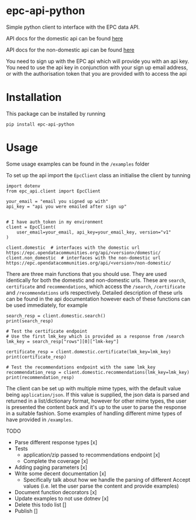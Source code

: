 epc-api-python
========================

Simple python client to interface with the EPC data API.

API docs for the domestic api can be found [here](https://epc.opendatacommunities.org/docs/api/domestic)

API docs for the non-domestic api can be found [here](https://epc.opendatacommunities.org/docs/api/non-domestic)

You need to sign up with the EPC api which will provide you with an api key. You need to use
the api key in conjunction with your sign up email address, or with the authorisation
token that you are provided with to access the api

# Installation

This package can be installed by running
```
pip install epc-api-python
```

# Usage
Some usage examples can be found in the `/examples` folder

To set up the api import the `EpcClient` class an initialise the client by tunning

```commandline
import dotenv
from epc_api.client import EpcClient

your_email = "email you signed up with"
api_key = "api you were emailed after sign up"


# I have auth_token in my environment
client = EpcClient(
    user_email=your_email, api_key=your_email_key, version="v1"
)

client.domestic  # interfaces with the domestic url https://epc.opendatacommunities.org/api/<version>/domestic/
client.non_domestic  # interfaces with the non-domestic url https://epc.opendatacommunities.org/api/<version>/non-domestic/
```

There are three main functions that you should use. They are used identically
for both the domestic and non-domestic urls. These are `search`, `certificate` and `recommendations`, which 
access the `/search`, `/certificate` and `/recommendations` urls respectively. Detailed description of these urls
can be found in the api documentation however each of these functions can be used immediately, 
for example

```commandline
search_resp = client.domestic.search()
print(search_resp)

# Test the certificate endpoint
# Use the first lmk_key which is provided as a response from /search
lmk_key = search_resp["rows"][0]["lmk-key"]

certificate_resp = client.domestic.certificate(lmk_key=lmk_key)
print(certificate_resp)

# Test the recommendations endpoint with the same lmk_key
recommendation_resp = client.domestic.recommendations(lmk_key=lmk_key)
print(recommendation_resp)
```

The client can be set up with multiple mime types, with the default value being
`application/json`. If this value is supplied, the json data is parsed and returned in a 
list/dictionary format, however for other mime types, the user is presented the 
content back and it's up to the user to parse the response in a suitable
fashion. Some examples of handling different mime types of have provided in `/examples`.

TODO
- Parse different response types [x]
- Tests
  - application/zip passed to recommendations endpoint [x]
  - Complete the coverage [x]
- Adding paging parameters [x]
- Write some decent documentation [x]
  - Specifically talk about how we handle the parsing of different Accept values (i.e. let the user parse the content and provide examples)
- Document function decorators [x]
- Update examples to not use dotnev [x]
- Delete this todo list []
- Publish []
